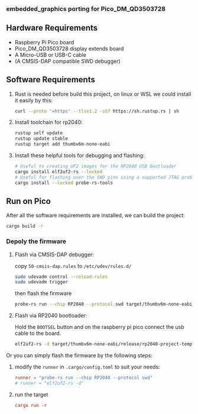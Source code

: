 ### embedded_graphics porting for Pico_DM_QD3503728

## Hardware Requirements

- Raspberry Pi Pico board
- Pico_DM_QD3503728 display extends board
- A Micro-USB or USB-C cable
- (A CMSIS-DAP compatible SWD debugger)

## Software Requirements

1. Rust is needed before build this project, on linux or WSL we could install it easily by this:
    ```bash
    curl --proto '=https' --tlsv1.2 -sSf https://sh.rustup.rs | sh
    ```

2. Install toolchain for rp2040:
    ```bash
    rustup self update
    rustup update stable
    rustup target add thumbv6m-none-eabi
    ```

3. Install these helpful tools for debugging and flashing:
    ```bash
    # Useful to creating UF2 images for the RP2040 USB Bootloader
    cargo install elf2uf2-rs --locked
    # Useful for flashing over the SWD pins using a supported JTAG probe
    cargo install --locked probe-rs-tools
    ```

## Run on Pico

After all the software requirements are installed, we can build the project:
```bash
cargo build -r
```

### Depoly the firmware

1. Flash via CMSIS-DAP debugger:

    copy `50-cmsis-dap.rules` to `/etc/udev/rules.d/`
    ```bash
    sudo udevadm control --reload-rules
    sudo udevadm trigger
    ```

    then flash the firmware
    ```bash
    probe-rs run --chip RP2040 --protocol swd target/thumbv6m-none-eabi/release/rp2040-project-template
    ```

2. Flash via RP2040 bootloader:

    Hold the `BOOTSEL` button and on the raspberry pi pico connect the usb cable to the board.
    ```bash
    elf2uf2-rs -d target/thumbv6m-none-eabi/release/rp2040-project-template
    ```

Or you can simply flash the firmware by the following steps:

1. modify the `runner` in `.cargo/config.toml` to suit your needs:
    ```toml
    runner = "probe-rs run --chip RP2040 --protocol swd"
    # runner = "elf2uf2-rs -d"
    ```
2. run the target
    ```toml
    cargo run -r
    ```